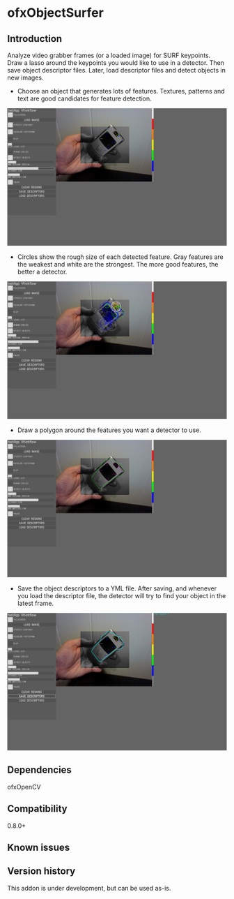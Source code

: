 ofxObjectSurfer
=====================================

Introduction
------------
Analyze video grabber frames (or a loaded image) for SURF keypoints. Draw a lasso around the keypoints you would like to use in a detector. Then save object descriptor files. Later, load descriptor files and detect objects in new images.

- Choose an object that generates lots of features. Textures, patterns and text are good candidates for feature detection.

![Find Features](docs/features.png)

- Circles show the rough size of each detected feature. Gray features are the weakest and white are the strongest. The more good features, the better a detector.

![Find Features](docs/circles.png)

- Draw a polygon around the features you want a detector to use.

![Find Features](docs/draw.png)

- Save the object descriptors to a YML file. After saving, and whenever you load the descriptor file, the detector will try to find your object in the latest frame.

![Find Features](docs/detect.png)

Dependencies
------------
ofxOpenCV


Compatibility
------------
0.8.0+


Known issues
------------


Version history
------------
This addon is under development, but can be used as-is.

